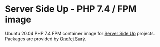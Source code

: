 # Server Side Up -  PHP 7.4 / FPM image 

Ubuntu 20.04 PHP 7.4 FPM container image for [Server Side Up](https://serversideup.net) projects. Packages are provided by [Ondřej Surý](https://deb.sury.org/).